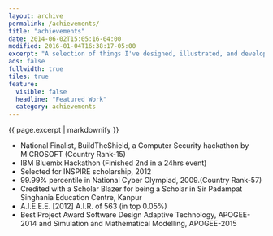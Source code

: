 ```yaml
---
layout: archive
permalink: /achievements/
title: "achievements"
date: 2014-06-02T15:05:16-04:00
modified: 2016-01-04T16:38:17-05:00
excerpt: "A selection of things I've designed, illustrated, and developed."
ads: false
fullwidth: true
tiles: true
feature:
  visible: false
  headline: "Featured Work"
  category: achievements
---
```


{{ page.excerpt | markdownify }}

- National Finalist, BuildTheShield, a Computer Security hackathon by MICROSOFT (Country Rank-15)
- IBM Bluemix Hackathon (Finished 2nd in a 24hrs event)
- Selected for INSPIRE scholarship, 2012
- 99.99% percentile in National Cyber Olympiad, 2009.(Country Rank-57)
- Credited with a Scholar Blazer for being a Scholar in Sir Padampat Singhania Education Centre, Kanpur
- A.I.E.E.E. [2012] A.I.R. of 563 (in top 0.05%)
- Best Project Award Software Design Adaptive Technology, APOGEE-2014 and Simulation and Mathematical Modelling, APOGEE-2015
